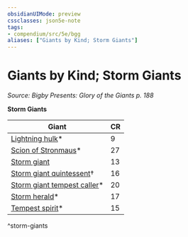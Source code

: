 ```yaml
---
obsidianUIMode: preview
cssclasses: json5e-note
tags:
- compendium/src/5e/bgg
aliases: ["Giants by Kind; Storm Giants"]
---
```

# Giants by Kind; Storm Giants
*Source: Bigby Presents: Glory of the Giants p. 188* 

**Storm Giants**

| Giant | CR |
|-------|----|
| [Lightning hulk](/3-Mechanics/CLI/bestiary/elemental/lightning-hulk-bgg.md)* | 9 |
| [Scion of Stronmaus](/3-Mechanics/CLI/bestiary/giant/scion-of-stronmaus-bgg.md)* | 27 |
| [Storm giant](/3-Mechanics/CLI/bestiary/giant/storm-giant.md) | 13 |
| [Storm giant quintessent](/3-Mechanics/CLI/bestiary/giant/storm-giant-quintessent-mpmm.md)† | 16 |
| [Storm giant tempest caller](/3-Mechanics/CLI/bestiary/giant/storm-giant-tempest-caller-bgg.md)* | 20 |
| [Storm herald](/3-Mechanics/CLI/bestiary/aberration/storm-herald-bgg.md)* | 17 |
| [Tempest spirit](/3-Mechanics/CLI/bestiary/undead/tempest-spirit-bgg.md)* | 15 |
^storm-giants